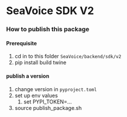 # SeaVoice SDK V2

### How to publish this package

#### Prerequisite
1. cd in to this folder `SeaVoice/backend/sdk/v2`
2. pip install build twine

#### publish a version
1. change version in `pyproject.toml`
2. set up env values
   1. set PYPI_TOKEN=...
3. source publish_package.sh